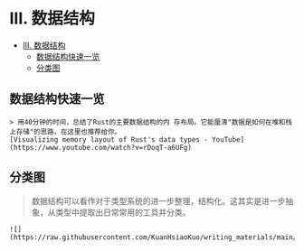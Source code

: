 # III. 数据结构

<!--ts-->
* [III. 数据结构](#iii-数据结构)
   * [数据结构快速一览](#数据结构快速一览)
   * [分类图](#分类图)

<!-- Created by https://github.com/ekalinin/github-markdown-toc -->
<!-- Added by: runner, at: Sun Oct  9 06:00:28 UTC 2022 -->

<!--te-->

## 数据结构快速一览

~~~admonish tip title="数据结构快速一览"
> 用40分钟的时间，总结了Rust的主要数据结构的内 存布局。它能厘清"数据是如何在堆和栈上存储"的思路，在这里也推荐给你。
[Visualizing memory layout of Rust's data types - YouTube](https://www.youtube.com/watch?v=rDoqT-a6UFg)
~~~

## 分类图

> 数据结构可以看作对于类型系统的进一步整理，结构化。这其实是进一步抽象，从类型中提取出日常常用的工具并分类。

~~~admonish info title='从系统/容器/原生三个纬度分类' collapsible=false
![](https://raw.githubusercontent.com/KuanHsiaoKuo/writing_materials/main/imgs/16%EF%BD%9C%E6%95%B0%E6%8D%AE%E7%BB%93%E6%9E%84%EF%BC%9AVecT%E3%80%81%5BT%5D%E3%80%81Box%5BT%5D%20%EF%BC%8C%E4%BD%A0%E7%9C%9F%E7%9A%84%E4%BA%86%E8%A7%A3%E9%9B%86%E5%90%88%E5%AE%B9%E5%99%A8%E4%B9%88%EF%BC%9F.jpg)
~~~




